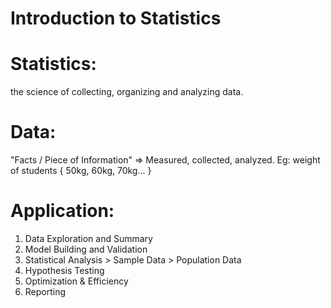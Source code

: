# Introduction to Statistics

# Statistics: 
the science of collecting, organizing and analyzing data. 

# Data: 
"Facts / Piece of Information" => Measured, collected, analyzed. 
Eg: weight of students { 50kg, 60kg, 70kg... } 

# Application: 
1. Data Exploration and Summary
2. Model Building and Validation
3. Statistical Analysis > Sample Data > Population Data
4. Hypothesis Testing
5. Optimization & Efficiency
6. Reporting
 


